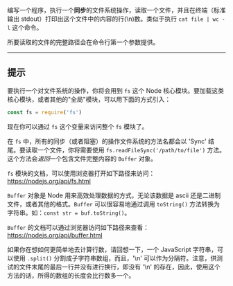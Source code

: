 编写一个程序，执行一个**同步**的文件系统操作，读取一个文件，并且在终端（标准输出 stdout）打印出这个文件中的内容的行(\n)数。类似于执行 `cat file | wc -l` 这个命令。

所要读取的文件的完整路径会在命令行第一个参数提供。


----------------------------------------------------------------------
## 提示

要执行一个对文件系统的操作，你将会用到 `fs` 这个 Node 核心模块。要加载这类核心模块，或者其他的"全局"模块，可以用下面的方式引入：

```js
const fs = require('fs')
```

现在你可以通过 `fs` 这个变量来访问整个 `fs` 模块了。

在 `fs` 中，所有的同步（或者阻塞）的操作文件系统的方法名都会以 'Sync' 结尾。要读取一个文件，你将需要使用  `fs.readFileSync('/path/to/file')` 方法。这个方法会*返回*一个包含文件完整内容的 `Buffer` 对象。

`fs` 模块的文档，可以使用浏览器打开如下路径来访问：
  https://nodejs.org/api/fs.html

`Buffer` 对象是 Node 用来高效处理数据的方式，无论该数据是 ascii 还是二进制文件，或者其他的格式。`Buffer` 可以很容易地通过调用 `toString()` 方法转换为字符串。如：`const str = buf.toString()`。

`Buffer` 的文档可以通过浏览器访问如下路径来查看：
  https://nodejs.org/api/buffer.html

如果你在想如何更简单地去计算行数，请回想一下，一个 JavaScript 字符串，可以使用 `.split()` 分割成子字符串数组，而且，'\n' 可以作为分隔符。注意，供测试的文件末尾的最后一行并没有进行换行，即没有 '\n' 的存在，因此，使用这个方法的话，所得的数组的长度会比行数多一个。
